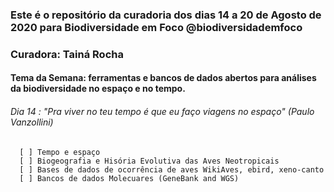 ### Este é o repositório da curadoria dos dias 14 a 20 de Agosto de 2020 para Biodiversidade em Foco @biodiversidademfoco
### Curadora: Tainá Rocha
#### Tema da Semana: ferramentas e bancos de dados abertos para análises da biodiversidade no espaço e no tempo. 

###### Dia 14 : "Pra viver no teu tempo é que eu faço viagens no espaço" (Paulo Vanzollini)                         
      [ ] Tempo e espaço  
      [ ] Biogeografia e Hisória Evolutiva das Aves Neotropicais
      [ ] Bases de dados de ocorrência de aves WikiAves, ebird, xeno-canto
      [ ] Bancos de dados Molecuares (GeneBank and WGS)
